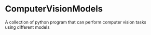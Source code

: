 # ComputerVisionModels
A collection of python program that can perform computer vision tasks using different models
